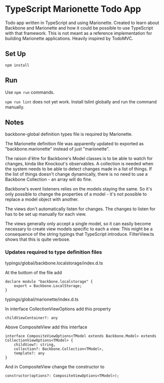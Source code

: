 # TypeScript Marionette Todo App

Todo app written in TypeScript and using Marionette. Created to learn about Backbone and Marionette and how it could be possible to use TypeScript with that framework. This is not meant as a reference implementation for building Marionette applications. Heavily inspired by TodoMVC.

## Set Up

    npm install

## Run

Use `npm run` commands.

`npm run lint` does not yet work. Install tslint globally and run the command manually.

## Notes

backbone-global definition types file is required by Marionette.

The Marionette definition file was apparently updated to exported as "backbone.marionette" instead of just "marionette".

The raison d'être for Backbone's Model classes is to be able to watch for changes, kinda like Knockout's observables. A collection is needed when the system needs to be able to detect changes made in a list of things. If the list of things doesn't change dynamically, there is no need to use a Backbone Collection - an array will do fine.

Backbone's event listeners relies on the models staying the same. So it's only possible to change the properties of a model - it's not possible to replace a model object with another.

The views don't automatically listen for changes. The changes to listen for has to be set up manually for each view.

The views generally only accept a single model, so it can easily become necessary to create view models specific to each a view. This might be a consequence of the string typings that TypeScript introduce. FilterView.ts shows that this is quite verbose.

### Updates required to type definition files

typings/global/backbone.localstorage/index.d.ts

At the bottom of the file add

    declare module "backbone.localstorage" {
        export = Backbone.LocalStorage;
    }

typings/global/marionette/index.d.ts

In interface CollectionViewOptions add this property

    childViewContainer?: any

Above CompositeView add this interface

    interface CompositeViewOptions<TModel extends Backbone.Model> extends CollectionViewOptions<TModel> {
        childView?: string,
        collection?: Backbone.Collection<TModel>,
        template?: any
    }

And in CompositeView change the constructor to

    constructor(options?: CompositeViewOptions<TModel>);
